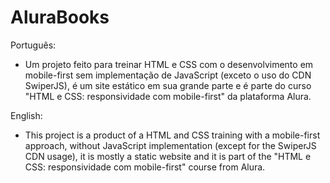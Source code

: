 # AluraBooks

Português:<br>
- Um projeto feito para treinar HTML e CSS com o desenvolvimento em mobile-first sem implementação de JavaScript (exceto o uso do CDN SwiperJS), é um site estático em sua grande parte e é parte do curso "HTML e CSS: responsividade com mobile-first" da plataforma Alura.

English:<br>
- This project is a product of a HTML and CSS training with a mobile-first approach, without JavaScript implementation (except for the SwiperJS CDN usage), it is mostly a static website and it is part of the "HTML e CSS: responsividade com mobile-first" course from Alura.
